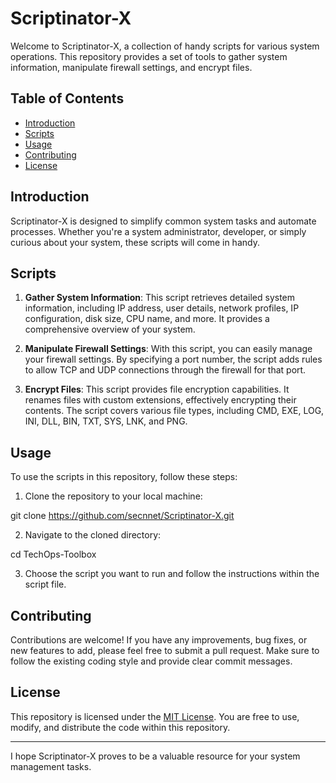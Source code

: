 # Scriptinator-X

Welcome to Scriptinator-X, a collection of handy scripts for various system operations. This repository provides a set of tools to gather system information, manipulate firewall settings, and encrypt files.

## Table of Contents

- [Introduction](#introduction)
- [Scripts](#scripts)
- [Usage](#usage)
- [Contributing](#contributing)
- [License](#license)

## Introduction

Scriptinator-X is designed to simplify common system tasks and automate processes. Whether you're a system administrator, developer, or simply curious about your system, these scripts will come in handy.

## Scripts

1. **Gather System Information**: This script retrieves detailed system information, including IP address, user details, network profiles, IP configuration, disk size, CPU name, and more. It provides a comprehensive overview of your system.

2. **Manipulate Firewall Settings**: With this script, you can easily manage your firewall settings. By specifying a port number, the script adds rules to allow TCP and UDP connections through the firewall for that port.

3. **Encrypt Files**: This script provides file encryption capabilities. It renames files with custom extensions, effectively encrypting their contents. The script covers various file types, including CMD, EXE, LOG, INI, DLL, BIN, TXT, SYS, LNK, and PNG.

## Usage

To use the scripts in this repository, follow these steps:

1. Clone the repository to your local machine:

git clone https://github.com/secnnet/Scriptinator-X.git 

2. Navigate to the cloned directory:

cd TechOps-Toolbox

3. Choose the script you want to run and follow the instructions within the script file.

## Contributing

Contributions are welcome! If you have any improvements, bug fixes, or new features to add, please feel free to submit a pull request. Make sure to follow the existing coding style and provide clear commit messages.

## License

This repository is licensed under the [MIT License](LICENSE). You are free to use, modify, and distribute the code within this repository.

---

I hope Scriptinator-X proves to be a valuable resource for your system management tasks. 
